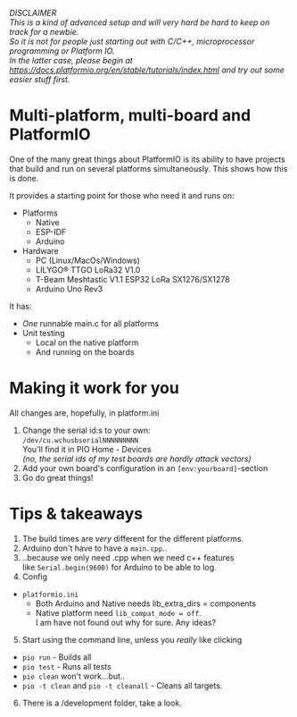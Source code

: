 
*DISCLAIMER  
This is a kind of advanced setup and will very hard be hard to keep on track for a newbie.  
So it is not for people just starting out with C/C++, microprocessor programming or Platform IO.  
In the latter case, please begin at https://docs.platformio.org/en/stable/tutorials/index.html and try out some easier stuff first.*

# Multi-platform, multi-board and PlatformIO 

One of the many great things about PlatformIO is its ability to have projects  
that build and run on several platforms simultaneously. This shows how this is done.   

It provides a starting point for those who need it and runs on:
* Platforms
  * Native
  * ESP-IDF
  * Arduino
* Hardware
  * PC (Linux/MacOs/Windows)
  * LILYGO® TTGO LoRa32 V1.0
  * T-Beam Meshtastic V1.1 ESP32 LoRa SX1276/SX1278
  * Arduino Uno Rev3

It has:
* *One* runnable main.c for all platforms
* Unit testing
  * Local on the native platform
  * And running on the boards


# Making it work for you

All changes are, hopefully, in platform.ini

1. Change the serial id:s to your own:  
`/dev/cu.wchusbserialNNNNNNNNN`  
You'll find it in PIO Home - Devices  
*(no, the serial ids of my test boards are hardly attack vectors)*
2. Add your own board's configuration in an `[env:yourboard]`-section
3. Go do great things!



# Tips & takeaways

1. The build times are *very* different for the different platforms. 
2. Arduino don't have to have a `main.cpp`..
3. ..because we only need .cpp when we need c++ features  
   like `Serial.begin(9600)` for Arduino to be able to log.
4. Config 
  * `platformio.ini`
    * Both Arduino and Native needs lib_extra_dirs = components
    * Native platform need `lib_compat_mode = off`.  
      I am have not found out why for sure. Any ideas?

5. Start using the command line, unless you *really* like clicking
  * `pio run` - Builds all
  * `pio test` - Runs all tests
  * `pio clean` won't work...but..
  * `pio -t clean` and `pio -t cleanall` - Cleans all targets. 
6. There is a /development folder, take a look.
  
